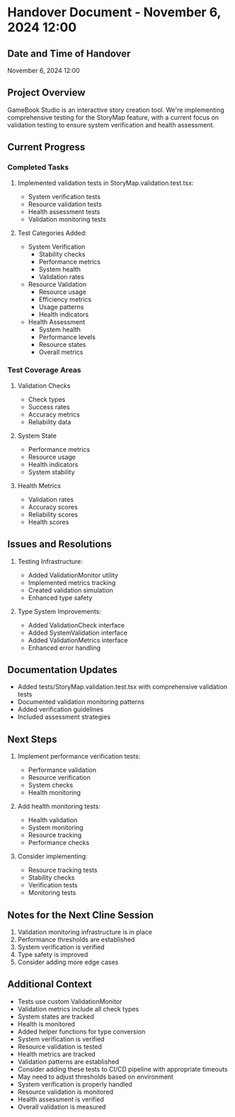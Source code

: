 # Handover Document - November 6, 2024 12:00

## Date and Time of Handover
November 6, 2024 12:00

## Project Overview
GameBook Studio is an interactive story creation tool. We're implementing comprehensive testing for the StoryMap feature, with a current focus on validation testing to ensure system verification and health assessment.

## Current Progress

### Completed Tasks
1. Implemented validation tests in StoryMap.validation.test.tsx:
   - System verification tests
   - Resource validation tests
   - Health assessment tests
   - Validation monitoring tests

2. Test Categories Added:
   - System Verification
     * Stability checks
     * Performance metrics
     * System health
     * Validation rates
   - Resource Validation
     * Resource usage
     * Efficiency metrics
     * Usage patterns
     * Health indicators
   - Health Assessment
     * System health
     * Performance levels
     * Resource states
     * Overall metrics

### Test Coverage Areas
1. Validation Checks
   - Check types
   - Success rates
   - Accuracy metrics
   - Reliability data

2. System State
   - Performance metrics
   - Resource usage
   - Health indicators
   - System stability

3. Health Metrics
   - Validation rates
   - Accuracy scores
   - Reliability scores
   - Health scores

## Issues and Resolutions
1. Testing Infrastructure:
   - Added ValidationMonitor utility
   - Implemented metrics tracking
   - Created validation simulation
   - Enhanced type safety

2. Type System Improvements:
   - Added ValidationCheck interface
   - Added SystemValidation interface
   - Added ValidationMetrics interface
   - Enhanced error handling

## Documentation Updates
- Added tests/StoryMap.validation.test.tsx with comprehensive validation tests
- Documented validation monitoring patterns
- Added verification guidelines
- Included assessment strategies

## Next Steps
1. Implement performance verification tests:
   - Performance validation
   - Resource verification
   - System checks
   - Health monitoring

2. Add health monitoring tests:
   - Health validation
   - System monitoring
   - Resource tracking
   - Performance checks

3. Consider implementing:
   - Resource tracking tests
   - Stability checks
   - Verification tests
   - Monitoring tests

## Notes for the Next Cline Session
1. Validation monitoring infrastructure is in place
2. Performance thresholds are established
3. System verification is verified
4. Type safety is improved
5. Consider adding more edge cases

## Additional Context
- Tests use custom ValidationMonitor
- Validation metrics include all check types
- System states are tracked
- Health is monitored
- Added helper functions for type conversion
- System verification is verified
- Resource validation is tested
- Health metrics are tracked
- Validation patterns are established
- Consider adding these tests to CI/CD pipeline with appropriate timeouts
- May need to adjust thresholds based on environment
- System verification is properly handled
- Resource validation is monitored
- Health assessment is verified
- Overall validation is measured
